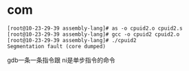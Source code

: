 # com

```shell
[root@10-23-29-39 assembly-lang]# as -o cpuid2.o cpuid2.s
[root@10-23-29-39 assembly-lang]# gcc -o cpuid2 cpuid2.o
[root@10-23-29-39 assembly-lang]# ./cpuid2 
Segmentation fault (core dumped)
```

gdb一条一条指令跟
ni是单步指令的命令

